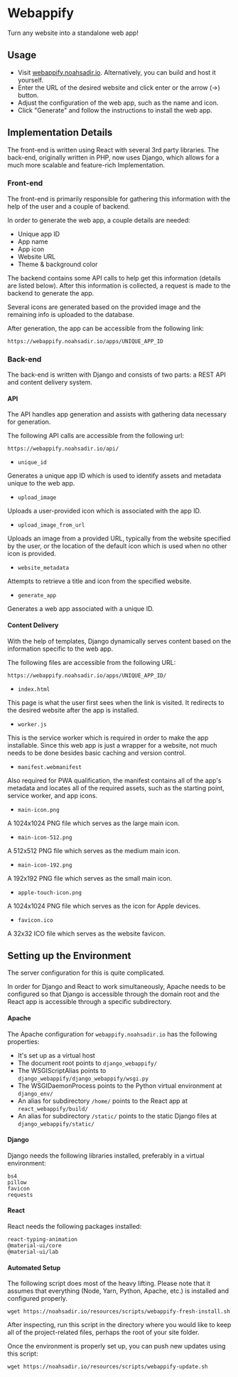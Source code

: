 # Webappify

Turn any website into a standalone web app!

## Usage

- Visit [webappify.noahsadir.io](https://webappify.noahsadir.io). Alternatively, you can build and host it yourself.
- Enter the URL of the desired website and click enter or the arrow (->) button.
- Adjust the configuration of the web app, such as the name and icon.
- Click "Generate" and follow the instructions to install the web app.

## Implementation Details

The front-end is written using React with several 3rd party libraries. The back-end, originally written in PHP, now uses Django, which allows for a much more scalable and feature-rich Implementation.

### Front-end

The front-end is primarily responsible for gathering this information with the help of the user and a couple of backend.

In order to generate the web app, a couple details are needed:
- Unique app ID
- App name
- App icon
- Website URL
- Theme & background color

The backend contains some API calls to help get this information (details are listed below). After this information is collected, a request is made to the backend to generate the app.

Several icons are generated based on the provided image and the remaining info is uploaded to the database.

After generation, the app can be accessible from the following link:
```
https://webappify.noahsadir.io/apps/UNIQUE_APP_ID
```

### Back-end

The back-end is written with Django and consists of two parts: a REST API and content delivery system.

#### API

The API handles app generation and assists with gathering data necessary for generation.

The following API calls are accessible from the following url:
```
https://webappify.noahsadir.io/api/
```

- ```unique_id```

Generates a unique app ID which is used to identify assets and metadata unique to the web app.

- ```upload_image```

Uploads a user-provided icon which is associated with the app ID.

- ```upload_image_from_url```

Uploads an image from a provided URL, typically from the website specified by the user, or the location of the default icon which is used when no other icon is provided.

- ```website_metadata```

Attempts to retrieve a title and icon from the specified website.

- ```generate_app```

Generates a web app associated with a unique ID.

#### Content Delivery

With the help of templates, Django dynamically serves content based on the information specific to the web app.

The following files are accessible from the following URL:
```
https://webappify.noahsadir.io/apps/UNIQUE_APP_ID/
```

- ```index.html```

This page is what the user first sees when the link is visited. It redirects to the desired website after the app is installed.

- ```worker.js```

This is the service worker which is required in order to make the app installable. Since this web app is just a wrapper for a website, not much needs to be done besides basic caching and version control.

- ```manifest.webmanifest```

Also required for PWA qualification, the manifest contains all of the app's metadata and locates all of the required assets, such as the starting point, service worker, and app icons.

- ```main-icon.png```

A 1024x1024 PNG file which serves as the large main icon.

- ```main-icon-512.png```

A 512x512 PNG file which serves as the medium main icon.

- ```main-icon-192.png```

A 192x192 PNG file which serves as the small main icon.

- ```apple-touch-icon.png```

A 1024x1024 PNG file which serves as the icon for Apple devices.

- ```favicon.ico```

A 32x32 ICO file which serves as the website favicon.

## Setting up the Environment

The server configuration for this is quite complicated.

In order for Django and React to work simultaneously, Apache needs to be configured so that Django is accessible through the domain root and the React app is accessible through a specific subdirectory.

#### Apache

The Apache configuration for ```webappify.noahsadir.io``` has the following properties:
- It's set up as a virtual host
- The document root points to ```django_webappify/```
- The WSGIScriptAlias points to ```django_webappify/django_webappify/wsgi.py```
- The WSGIDaemonProcess points to the Python virtual environment at ```django_env/```
- An alias for subdirectory ```/home/``` points to the React app at ```react_webappify/build/```
- An alias for subdirectory ```/static/``` points to the static Django files at ```django_webappify/static/```

#### Django

Django needs the following libraries installed, preferably in a virtual environment:
```
bs4
pillow
favicon
requests
```

#### React

React needs the following packages installed:
```
react-typing-animation
@material-ui/core
@material-ui/lab
```

#### Automated Setup

The following script does most of the heavy lifting. Please note that it assumes that everything (Node, Yarn, Python, Apache, etc.) is installed and configured properly.
```
wget https://noahsadir.io/resources/scripts/webappify-fresh-install.sh
```
After inspecting, run this script in the directory where you would like to keep all of the project-related files, perhaps the root of your site folder.

Once the environment is properly set up, you can push new updates using this script:
```
wget https://noahsadir.io/resources/scripts/webappify-update.sh
```
